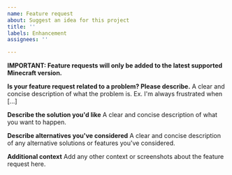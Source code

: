 ```yaml
---
name: Feature request
about: Suggest an idea for this project
title: ''
labels: Enhancement
assignees: ''

---
```


**IMPORTANT: Feature requests will only be added to the latest supported Minecraft version.**

**Is your feature request related to a problem? Please describe.**
A clear and concise description of what the problem is. Ex. I'm always frustrated when [...]

**Describe the solution you'd like**
A clear and concise description of what you want to happen.

**Describe alternatives you've considered**
A clear and concise description of any alternative solutions or features you've considered.

**Additional context**
Add any other context or screenshots about the feature request here.

